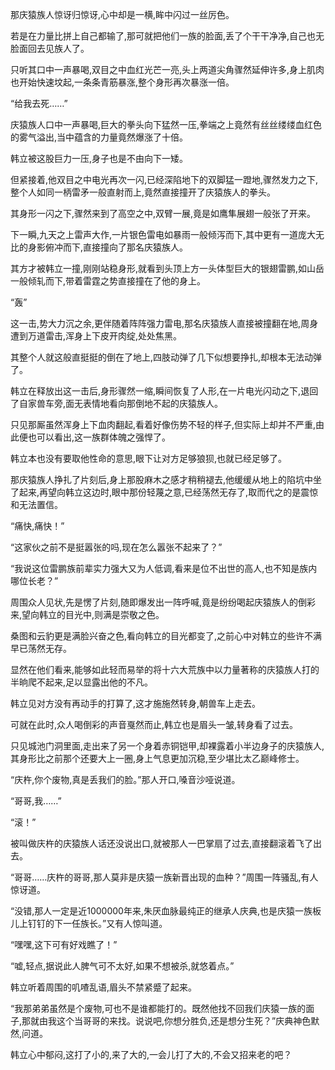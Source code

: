 
那庆猿族人惊讶归惊讶,心中却是一横,眸中闪过一丝厉色。

若是在力量比拼上自己都输了,那可就把他们一族的脸面,丢了个干干净净,自己也无脸面回去见族人了。

只听其口中一声暴喝,双目之中血红光芒一亮,头上两道尖角骤然延伸许多,身上肌肉也开始快速坟起,一条条青筋暴涨,整个身形再次暴涨一倍。

“给我去死……”

庆猿族人口中一声暴喝,巨大的拳头向下猛然一压,拳端之上竟然有丝丝缕缕血红色的雾气溢出,当中蕴含的力量竟然爆涨了十倍。

韩立被这股巨力一压,身子也是不由向下一矮。

但紧接着,他双目之中电光再次一闪,已经深陷地下的双脚猛一蹬地,骤然发力之下,整个人如同一柄雷矛一般直射而上,竟然直接撞开了庆猿族人的拳头。

其身形一闪之下,骤然来到了高空之中,双臂一展,竟是如鹰隼展翅一般张了开来。

下一瞬,九天之上雷声大作,一片银色雷电如暴雨一般倾泻而下,其中更有一道庞大无比的身影俯冲而下,直接撞向了那名庆猿族人。

其方才被韩立一撞,刚刚站稳身形,就看到头顶上方一头体型巨大的银翅雷鹏,如山岳一般倾轧而下,带着雷霆之势直接撞在了他的身上。

“轰”

这一击,势大力沉之余,更伴随着阵阵强力雷电,那名庆猿族人直接被撞翻在地,周身遭到万道雷击,浑身上下皮开肉绽,处处焦黑。

其整个人就这般直挺挺的倒在了地上,四肢动弹了几下似想要挣扎,却根本无法动弹了。

韩立在释放出这一击后,身形骤然一缩,瞬间恢复了人形,在一片电光闪动之下,退回了自家兽车旁,面无表情地看向那倒地不起的庆猿族人。

只见那厮虽然浑身上下血肉翻起,看着好像伤势不轻的样子,但实际上却并不严重,由此便也可以看出,这一族群体魄之强悍了。

韩立本也没有要取他性命的意思,眼下让对方足够狼狈,也就已经足够了。

那庆猿族人挣扎了片刻后,身上那股麻木之感才稍稍褪去,他缓缓从地上的陷坑中坐了起来,再望向韩立这边时,眼中那份轻蔑之意,已经荡然无存了,取而代之的是震惊和无法置信。

“痛快,痛快！”

“这家伙之前不是挺嚣张的吗,现在怎么嚣张不起来了？”

“我说这位雷鹏族前辈实力强大又为人低调,看来是位不出世的高人,也不知是族内哪位长老？”

周围众人见状,先是愣了片刻,随即爆发出一阵呼喊,竟是纷纷喝起庆猿族人的倒彩来,望向韩立的目光中,则满是崇敬之色。

桑图和云豹更是满脸兴奋之色,看向韩立的目光都变了,之前心中对韩立的些许不满早已荡然无存。

显然在他们看来,能够如此轻而易举的将十六大荒族中以力量著称的庆猿族人打的半晌爬不起来,足以显露出他的不凡。

韩立见对方没有再动手的打算了,这才施施然转身,朝兽车上走去。

可就在此时,众人喝倒彩的声音戛然而止,韩立也是眉头一皱,转身看了过去。

只见城池门洞里面,走出来了另一个身着赤铜铠甲,却裸露着小半边身子的庆猿族人,其身形比之前那个还要大上一圈,身上气息更加沉稳,至少堪比太乙巅峰修士。

“庆杵,你个废物,真是丢我们的脸。”那人开口,嗓音沙哑说道。

“哥哥,我……”

“滚！”

被叫做庆杵的庆猿族人话还没说出口,就被那人一巴掌扇了过去,直接翻滚着飞了出去。

“哥哥……庆杵的哥哥,那人莫非是庆猿一族新晋出现的血种？”周围一阵骚乱,有人惊讶道。

“没错,那人一定是近1000000年来,朱厌血脉最纯正的继承人庆典,也是庆猿一族板儿上钉钉的下一任族长。”又有人惊叫道。

“嘿嘿,这下可有好戏瞧了！”

“嘘,轻点,据说此人脾气可不太好,如果不想被杀,就悠着点。”

韩立听着周围的叽喳乱语,眉头不禁紧蹙了起来。

“我那弟弟虽然是个废物,可也不是谁都能打的。既然他找不回我们庆猿一族的面子,那就由我这个当哥哥的来找。说说吧,你想分胜负,还是想分生死？”庆典神色默然,问道。

韩立心中郁闷,这打了小的,来了大的,一会儿打了大的,不会又招来老的吧？